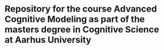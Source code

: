 # Repository for the course Advanced Cognitive Modeling as part of the masters degree in Cognitive Science at Aarhus University
